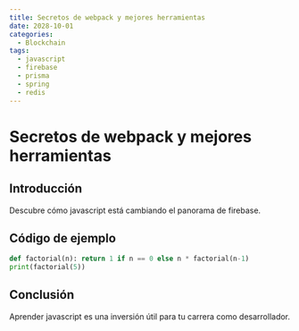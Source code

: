 ```yaml
---
title: Secretos de webpack y mejores herramientas
date: 2028-10-01
categories:
  - Blockchain
tags:
  - javascript
  - firebase
  - prisma
  - spring
  - redis
---
```


# Secretos de webpack y mejores herramientas

## Introducción

Descubre cómo javascript está cambiando el panorama de firebase.

## Código de ejemplo

```python
def factorial(n): return 1 if n == 0 else n * factorial(n-1)
print(factorial(5))
```

## Conclusión

Aprender javascript es una inversión útil para tu carrera como desarrollador.